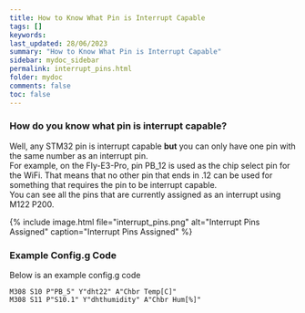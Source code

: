 ```yaml
---
title: How to Know What Pin is Interrupt Capable
tags: []
keywords: 
last_updated: 28/06/2023
summary: "How to Know What Pin is Interrupt Capable"
sidebar: mydoc_sidebar
permalink: interrupt_pins.html
folder: mydoc
comments: false
toc: false
---
```


### How do you know what pin is interrupt capable?

Well, any STM32 pin is interrupt capable **but** you can only have one pin with the same number as an interrupt pin.  
For example, on the Fly-E3-Pro, pin PB_12 is used as the chip select pin for the WiFi. That means that no other pin that ends in .12 can be used for something that requires the pin to be interrupt capable.  
You can see all the pins that are currently assigned as an interrupt using M122 P200.  

{% include image.html file="interrupt_pins.png" alt="Interrupt Pins Assigned" caption="Interrupt Pins Assigned" %}

### Example Config.g Code

Below is an example config.g code

```text
M308 S10 P"PB_5" Y"dht22" A"Chbr Temp[C]"
M308 S11 P"S10.1" Y"dhthumidity" A"Chbr Hum[%]"
```
